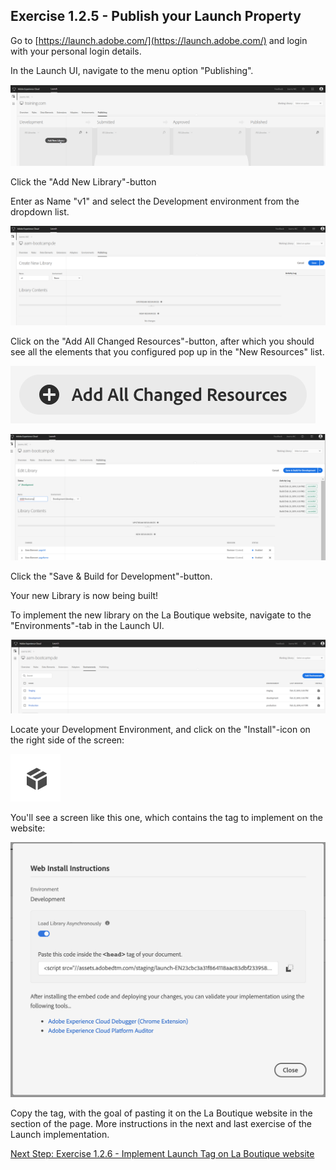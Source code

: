 ## Exercise 1.2.5 - Publish your Launch Property

Go to [https://launch.adobe.com/](https://launch.adobe.com/) and login with your personal login details.

In the Launch UI, navigate to the menu option "Publishing".

![Launch Setup](./images/addnew.png)

Click the "Add New Library"-button

Enter as Name "v1" and select the Development environment from the dropdown list.

![Launch Setup](./images/publish2.png)

Click on the "Add All Changed Resources"-button, after which you should see all the elements that you configured pop up in the "New Resources" list.

![Launch Setup](./images/aacr.png)

![Launch Setup](./images/publish3.png)

Click the "Save & Build for Development"-button.

Your new Library is now being built!

To implement the new library on the La Boutique website, navigate to the "Environments"-tab in the Launch UI.

![Launch Setup](./images/environments.png)

Locate your Development Environment, and click on the "Install"-icon on the right side of the screen:

![Launch Setup](./images/iconinstall.png)

You'll see a screen like this one, which contains the tag to implement on the website:

![Launch Setup](./images/tag.png)

Copy the <head> tag, with the goal of pasting it on the La Boutique website in the <head> section of the page. More instructions in the next and last exercise of the Launch implementation.

[Next Step: Exercise 1.2.6 - Implement Launch Tag on La Boutique website](./ex6.md)



